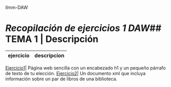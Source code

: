 llmm-DAW
# ***Recopilación de ejercicios 1 DAW***## TEMA 1 | Descripción
ejercicio | descripcion 
----------|------------

[Ejercicio1](/tema1/pagina.html)|  Página web sencilla con un encabezado h1 y un pequeño párrafo de texto de tu elección.
[Ejercicio2](/tema1/biblioteca.xml)|  Un documento xml que incluya información sobre un par de libros de una biblioteca.


